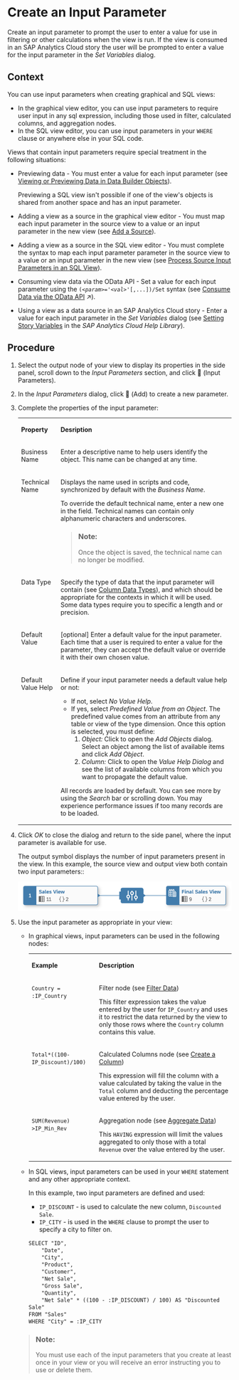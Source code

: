 <!-- loio53fa99ad58c04a1ba3bb87288756dabc -->

<link rel="stylesheet" type="text/css" href="css/sap-icons.css"/>

# Create an Input Parameter

Create an input parameter to prompt the user to enter a value for use in filtering or other calculations when the view is run. If the view is consumed in an SAP Analytics Cloud story the user will be prompted to enter a value for the input parameter in the *Set Variables* dialog. 



## Context

You can use input parameters when creating graphical and SQL views:

-   In the graphical view editor, you can use input parameters to require user input in any sql expression, including those used in filter, calculated columns, and aggregation nodes.
-   In the SQL view editor, you can use input parameters in your `WHERE` clause or anywhere else in your SQL code.

Views that contain input parameters require special treatment in the following situations:

-   Previewing data - You must enter a value for each input parameter \(see [Viewing or Previewing Data in Data Builder Objects](viewing-or-previewing-data-in-data-builder-objects-b338e4a.md)\).

    Previewing a SQL view isn't possible if one of the view's objects is shared from another space and has an input parameter.

-   Adding a view as a source in the graphical view editor - You must map each input parameter in the source view to a value or an input parameter in the new view \(see [Add a Source](add-a-source-1eee180.md)\).
-   Adding a view as a source in the SQL view editor - You must complete the syntax to map each input parameter parameter in the source view to a value or an input parameter in the new view \(see [Process Source Input Parameters in an SQL View](process-source-input-parameters-in-an-sql-view-58d8763.md)\).
-   Consuming view data via the OData API - Set a value for each input parameter using the <code>(<i class="varname">&lt;param&gt;</i>='<i class="varname">&lt;val&gt;</i>'[,...])/Set</code> syntax \(see [Consume Data via the OData API](https://help.sap.com/viewer/43509d67b8b84e66a30851e832f66911/cloud/en-US/7a453609c8694b029493e7d87e0de60a.html "You can connect to the OData API and consume data exposed as views or analytic models in SAP Analytics Cloud and other clients, tools, and apps that are capable of accessing an OData service and authenticating via an OAuth client.") :arrow_upper_right:\).
-   Using a view as a data source in an SAP Analytics Cloud story - Enter a value for each input parameter in the *Set Variables* dialog \(see [Setting Story Variables](https://help.sap.com/viewer/00f68c2e08b941f081002fd3691d86a7/release/en-US/305dcf7053634875a408a9d9832c8b8f.html) in the *SAP Analytics Cloud Help Library*\).



## Procedure

1.  Select the output node of your view to display its properties in the side panel, scroll down to the *Input Parameters* section, and click <span class="FPA-icons"></span> \(Input Parameters\).

2.  In the *Input Parameters* dialog, click <span class="FPA-icons"></span> \(Add\) to create a new parameter. 

3.  Complete the properties of the input parameter:


    <table>
    <tr>
    <th valign="top">

    Property
    
    </th>
    <th valign="top">

    Desription
    
    </th>
    </tr>
    <tr>
    <td valign="top">
    
    Business Name
    
    </td>
    <td valign="top">
    
    Enter a descriptive name to help users identify the object. This name can be changed at any time. 
    
    </td>
    </tr>
    <tr>
    <td valign="top">
    
    Technical Name
    
    </td>
    <td valign="top">
    
    Displays the name used in scripts and code, synchronized by default with the *Business Name*.

    To override the default technical name, enter a new one in the field. Technical names can contain only alphanumeric characters and underscores.

    > ### Note:  
    > Once the object is saved, the technical name can no longer be modified.


    
    </td>
    </tr>
    <tr>
    <td valign="top">
    
    Data Type
    
    </td>
    <td valign="top">
    
    Specify the type of data that the input parameter will contain \(see [Column Data Types](Acquiring-and-Preparing-Data-in-the-Data-Builder/column-data-types-7b1dc6e.md)\), and which should be appropriate for the contexts in which it will be used. Some data types require you to specific a length and or precision.
    
    </td>
    </tr>
    <tr>
    <td valign="top">
    
    Default Value
    
    </td>
    <td valign="top">
    
    \[optional\] Enter a default value for the input parameter. Each time that a user is required to enter a value for the parameter, they can accept the default value or override it with their own chosen value.
    
    </td>
    </tr>
    <tr>
    <td valign="top">
    
    Default Value Help
    
    </td>
    <td valign="top">
    
    Define if your input parameter needs a default value help or not:

    -   If not, select *No Value Help*.
    -   If yes, select *Predefined Value from an Object*. The predefined value comes from an attribute from any table or view of the type dimension. Once this option is selected, you must define:
        1.  *Object:* Click to open the *Add Objects* dialog. Select an object among the list of available items and click *Add Object*.
        2.  *Column:* Click to open the *Value Help Dialog* and see the list of available columns from which you want to propagate the default value.


    All records are loaded by default. You can see more by using the *Search* bar or scrolling down. You may experience performance issues if too many records are to be loaded.
    
    </td>
    </tr>
    </table>
    
4.  Click *OK* to close the dialog and return to the side panel, where the input parameter is available for use.

    The output symbol displays the number of input parameters present in the view. In this example, the source view and output view both contain two input parameters::

    ![](images/Input_Parameters_Source_Symbol_d4621d9.png)

5.  Use the input parameter as appropriate in your view:

    -   In graphical views, input parameters can be used in the following nodes:


        <table>
        <tr>
        <th valign="top">

        Example
        
        </th>
        <th valign="top">

        Description
        
        </th>
        </tr>
        <tr>
        <td valign="top">
        
        `Country = :IP_Country`
        
        </td>
        <td valign="top">
        
        Filter node \(see [Filter Data](filter-data-6f6fa18.md)\)

        This filter expression takes the value entered by the user for `IP_Country` and uses it to restrict the data returned by the view to only those rows where the `Country` column contains this value.
        
        </td>
        </tr>
        <tr>
        <td valign="top">
        
        `Total*((100-IP_Discount)/100)`
        
        </td>
        <td valign="top">
        
        Calculated Columns node \(see [Create a Column](create-a-column-3897f48.md)\)

        This expression will fill the column with a value calculated by taking the value in the `Total` column and deducting the percentage value entered by the user.
        
        </td>
        </tr>
        <tr>
        <td valign="top">
        
        `SUM(Revenue) >IP_Min_Rev`
        
        </td>
        <td valign="top">
        
        Aggregation node \(see [Aggregate Data](aggregate-data-7733250.md)\)

        This `HAVING` expression will limit the values aggregated to only those with a total `Revenue` over the value entered by the user.
        
        </td>
        </tr>
        </table>
        
    -   In SQL views, input parameters can be used in your `WHERE` statement and any other appropriate context.

        In this example, two input parameters are defined and used:

        -   `IP_DISCOUNT` - is used to calculate the new column, `Discounted Sale`.
        -   `IP_CITY` - is used in the `WHERE` clause to prompt the user to specify a city to filter on.

        ```
        SELECT "ID",
        	"Date",
        	"City",
        	"Product",
        	"Customer",
        	"Net Sale",
        	"Gross Sale",
        	"Quantity",
        	"Net Sale" * ((100 - :IP_DISCOUNT) / 100) AS "Discounted Sale"
        FROM "Sales"
        WHERE "City" = :IP_CITY
        ```


    > ### Note:  
    > You must use each of the input parameters that you create at least once in your view or you will receive an error instructing you to use or delete them.


